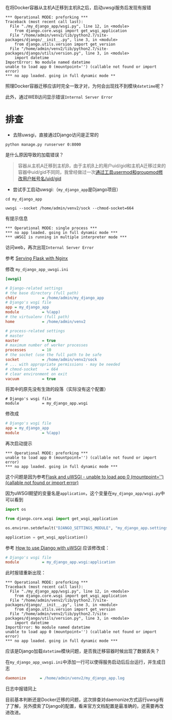 在将Docker容器从主机A迁移到主机B之后，启动uwsgi服务后发现有报错

```
*** Operational MODE: preforking ***
Traceback (most recent call last):
  File "./my_django_app/wsgi.py", line 12, in <module>
    from django.core.wsgi import get_wsgi_application
  File "/home/admin/venv2/lib/python2.7/site-packages/django/__init__.py", line 3, in <module>
    from django.utils.version import get_version
  File "/home/admin/venv2/lib/python2.7/site-packages/django/utils/version.py", line 3, in <module>
    import datetime
ImportError: No module named datetime
unable to load app 0 (mountpoint='') (callable not found or import error)
*** no app loaded. going in full dynamic mode **
```

照理Docker容器迁移应该时完全一致才对，为何会出现找不到模块`datetime`呢？

此外，通过WEB访问显示错误`Internal Server Error`

# 排查

* 去除uwsgi，直接通过Django访问是正常的

```
python manage.py runserver 0:8000
```

是什么原因导致的加载错误？

> 容器从主机A迁移到主机B，由于主机B上的用户uid/gid和主机A迁移过来的容器中uid/gid不同同，我曾经做过一次[通过工具usermod和groupmod修改用户帐号名/uid/gid](../../develop/shell/utilities/usermod_groupmod)

* 尝试手工启动uwsgi:（`my_django_app`是Django项目）

```
cd my_django_app

uwsgi --socket /home/admin/venv2/sock --chmod-socket=664
```

有提示信息

```
*** Operational MODE: single process ***
*** no app loaded. going in full dynamic mode ***
*** uWSGI is running in multiple interpreter mode ***
```

访问web，再次出现`Internal Server Error`

参考 [Serving Flask with Nginx](http://vladikk.com/2013/09/12/serving-flask-with-nginx-on-ubuntu/) 

修改 `my_django_app_uwsgi.ini`

```ini
[uwsgi]

# Django-related settings
# the base directory (full path)
chdir           = /home/admin/my_django_app
# Django's wsgi file
app = my_django_app
module          = %(app)
# the virtualenv (full path)
home            = /home/admin/venv2

# process-related settings
# master
master          = true
# maximum number of worker processes
processes       = 10
# the socket (use the full path to be safe
socket          = /home/admin/venv2/sock
# ... with appropriate permissions - may be needed
# chmod-socket    = 664
# clear environment on exit
vacuum          = true
```

将其中的原先没有生效的段落（实际没有这个配置）

```
# Django's wsgi file
module          = my_django_app.wsgi
```

修改成

```ini
# Django's wsgi file
app = my_django_app
module          = %(app)
```

再次启动提示

```
*** Operational MODE: preforking ***
unable to load app 0 (mountpoint='') (callable not found or import error)
*** no app loaded. going in full dynamic mode ***
```

这个问题是因为参考[Flask and uWSGI - unable to load app 0 (mountpoint='') (callable not found or import error)](https://stackoverflow.com/questions/12030809/flask-and-uwsgi-unable-to-load-app-0-mountpoint-callable-not-found-or-im)

因为uWSGI期望的变量名是`application`，这个变量在`my_django_app/wsgi.py`中可以看到

```python
import os

from django.core.wsgi import get_wsgi_application

os.environ.setdefault("DJANGO_SETTINGS_MODULE", "my_django_app.settings")

application = get_wsgi_application()
```

参考 [How to use Django with uWSGI](https://docs.djangoproject.com/en/2.0/howto/deployment/wsgi/uwsgi/) 应该修改成：

```ini
# Django's wsgi file
module          = my_django_app.wsgi:application
```

此时报错重新出现：

```
*** Operational MODE: preforking ***
Traceback (most recent call last):
  File "./my_django_app/wsgi.py", line 12, in <module>
    from django.core.wsgi import get_wsgi_application
  File "/home/admin/venv2/lib/python2.7/site-packages/django/__init__.py", line 3, in <module>
    from django.utils.version import get_version
  File "/home/admin/venv2/lib/python2.7/site-packages/django/utils/version.py", line 3, in <module>
    import datetime
ImportError: No module named datetime
unable to load app 0 (mountpoint='') (callable not found or import error)
*** no app loaded. going in full dynamic mode ***
```

应该是Django加载`datetime`模块问题，是否我迁移容器时候出现了数据丢失？


在`my_django_app_uwsgi.ini`中添加一行可以使得服务启动后后台运行，并生成日志

```ini
daemonize      = /home/admin/venv2/my_django_app.log
```

日志中报错同上

目前基本判断还是Docker迁移的问题，这次排查对daemonize方式运行uwsgi有了了解，另外摸索了Django的配置，看来官方文档配置是最准确的，还需要再改进改进。